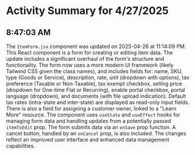 # Activity Summary for 4/27/2025

## 8:47:03 AM
The `ItemForm.jsx` component was updated on 2025-04-26 at 11:14:09 PM.  This React component is a form for creating or editing item data.  The update includes a significant overhaul of the form's structure and functionality. The form now uses a more modern UI framework (likely Tailwind CSS given the class names), and includes fields for: name, SKU, type (Goods or Service), description, rate, unit (dropdown with options), tax preference (Taxable or Non-Taxable), tax exempt checkbox, selling price (dropdown for One-time Flat or Recurring), enable portal checkbox, portal language (dropdown), and documents (with file upload indication).  Default tax rates (intra-state and inter-state) are displayed as read-only input fields. There is also a field for assigning a customer owner, linked to a "Learn More" resource. The component uses `useState` and `useEffect` hooks for managing form data and handling updates from a potentially passed `itemToEdit` prop.  The form submits data via an `onSave` prop function.  A cancel button, handled by an `onCancel` prop, is also included.  The changes reflect an improved user interface and enhanced data management capabilities.
